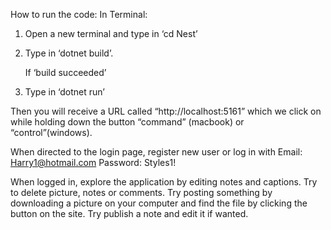 How to run the code:
In Terminal:

1. Open a new terminal and type in ‘cd Nest’

2. Type in ‘dotnet build’.

   If ‘build succeeded’

3. Type in ‘dotnet run’

Then you will receive a URL called “http://localhost:5161” which we click on while holding down the button “command” (macbook) or “control”(windows).

When directed to the login page, register new user or log in with
Email: Harry1@hotmail.com
Password: Styles1!

When logged in, explore the application by editing notes and captions. Try to delete picture, notes or comments.
Try posting something by downloading a picture on your computer and find the file by clicking the button on the site. Try publish a note and edit it if wanted.
